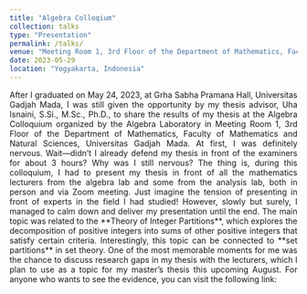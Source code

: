```yaml
---
title: "Algebra Colloqium"
collection: talks
type: "Presentation"
permalink: /talks/
venue: "Meeting Room 1, 3rd Floor of the Department of Mathematics, Faculty of Mathematics and Natural Sciences, Universitas Gadjah Mada"
date: 2023-05-29
location: "Yogyakarta, Indonesia"
---
```


<p align=justify>
After I graduated on May 24, 2023, at Grha Sabha Pramana Hall, Universitas Gadjah Mada, I was still given the opportunity by my thesis advisor, Uha Isnaini, S.Si., M.Sc., Ph.D., to share the results of my thesis at the Algebra Colloquium organized by the Algebra Laboratory in Meeting Room 1, 3rd Floor of the Department of Mathematics, Faculty of Mathematics and Natural Sciences, Universitas Gadjah Mada.  At first, I was definitely nervous. Wait—didn’t I already defend my thesis in front of the examiners for about 3 hours? Why was I still nervous? The thing is, during this colloquium, I had to present my thesis in front of all the mathematics lecturers from the algebra lab and some from the analysis lab, both in person and via Zoom meeting. Just imagine the tension of presenting in front of experts in the field I had studied!  However, slowly but surely, I managed to calm down and deliver my presentation until the end. The main topic was related to the **Theory of Integer Partitions**, which explores the decomposition of positive integers into sums of other positive integers that satisfy certain criteria. Interestingly, this topic can be connected to **set partitions** in set theory.  One of the most memorable moments for me was the chance to discuss research gaps in my thesis with the lecturers, which I plan to use as a topic for my master’s thesis this upcoming August. For anyone who wants to see the evidence, you can visit the following link:
<a href="agung-aldhi-prastya.github.io/files/Sertifikat Kolokium Aljabar Mei 2023 Agung Aldhi Prastya, S.Mat..pdf"></a>
</p>
